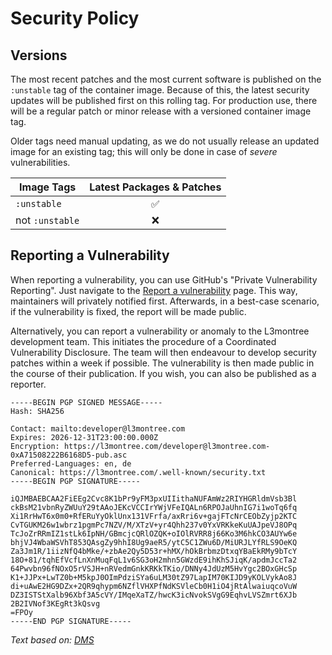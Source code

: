 # Security Policy

## Versions

The most recent patches and the most current software is published on the `:unstable` tag of the container image. Because of this, the latest security updates will be published first on this rolling tag. For production use, there will be a regular patch or minor release with a versioned container image tag. 

Older tags need manual updating, as we do not usually release an updated image for an existing tag; this will only be done in case of _severe_ vulnerabilities.

| Image Tags      | Latest Packages & Patches |
|-----------------|:-------------------------:|
| `:unstable`     | :white_check_mark:        |
| not `:unstable` | :x:                       |


## Reporting a Vulnerability

When reporting a vulnerability, you can use GitHub's "Private Vulnerability Reporting". Just navigate to the [Report a vulnerability](https://github.com/l3montree-dev/devguard-docs/security/advisories/new) page. This way, maintainers will privately notified first. Afterwards, in a best-case scenario, if the vulnerability is fixed, the report will be made public.

Alternatively, you can report a vulnerability or anomaly to the L3montree development team. This initiates the procedure of a Coordinated Vulnerability Disclosure. The team will then endeavour to develop security patches within a week if possible. The vulnerability is then made public in the course of their publication. If you wish, you can also be published as a reporter.

```asciiarmor
-----BEGIN PGP SIGNED MESSAGE-----
Hash: SHA256

Contact: mailto:developer@l3montree.com
Expires: 2026-12-31T23:00:00.000Z
Encryption: https://l3montree.com/developer@l3montree.com-0xA71508222B6168D5-pub.asc
Preferred-Languages: en, de
Canonical: https://l3montree.com/.well-known/security.txt
-----BEGIN PGP SIGNATURE-----

iQJMBAEBCAA2FiEEg2Cvc8K1bPr9yFM3pxUIIithaNUFAmWz2RIYHGRldmVsb3Bl
ckBsM21vbnRyZWUuY29tAAoJEKcVCCIrYWjVFeIQALn6RPOJaUhnIG7i1woTq6fq
Xi1RrHwT6x0m0+RfERuYyOklUnx131VFrfa/axRri6v+gajFTcNrCEObZyjp2KTC
CvTGUKM26w1wbrz1pgmPc7NZV/M/XTzV+yr4Qhh237v0YxVRKkeKuUAJpeVJ8OPq
TcJoZrRRmIZ1stLk6IpNH/GBmcjcQRlOZQK+oIOlRVRR8j66Ko3M6hkCO3AUYw6e
bhjVJ4WbaWSVhT853QAsgZy9hhI8Ug9aeR5/ytC5C1ZWu6D/MiURJLYfRLS9OeKQ
Za3Jm1R/1iizNfQ4bMke/+zbAe2Qy5D53r+hMX/hOkBrbmzDtxqYBaEkRMy9bTcY
18O+81/tqhEfVcfLnXnMuqFqL1v6SG3oH2mhn5GWzdE9ihKhSJiqK/apdmJccTa2
64Pwvbn96fNOxO5rVSJH+nRVedmGnkKRKkTKio/DNNy4JdUzM5HvYgc2BOxGHcSp
K1+JJPx+LwTZ0b+M5kpJ0OImPdziSYa6uLM30tZ97LapIM70KIJD9yKOLVykAo8J
di+uAwE2HG9DZx+2QR9qhypm6NZflVHXPfNdKSVleCb0H1iO4jRtAlwaiuqcoVuW
DZ3ISTStXalb96Xbf3A5cVY/IMqeXaTZ/hwcK3icNvokSVgG9EqhvLVSZmrt6XJb
2B2IVNof3KEgRt3kQsvg
=FPOy
-----END PGP SIGNATURE-----
```

*Text based on: [DMS](https://github.com/docker-mailserver/docker-mailserver/blob/master/SECURITY.md)*